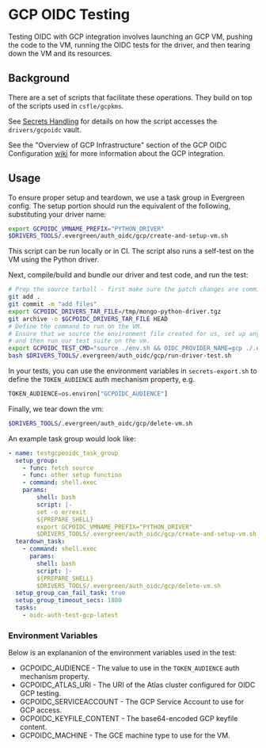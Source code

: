 # GCP OIDC Testing

Testing OIDC with GCP integration involves launching an GCP VM,
pushing the code to the VM, running the OIDC tests for the driver,
and then tearing down the VM and its resources.

## Background

There are a set of scripts that facilitate these operations.
They build on top of the scripts used in `csfle/gcpkms`.

See [Secrets Handling](../secrets_handling/README.md) for details on how the script accesses the `drivers/gcpoidc` vault.

See the "Overview of GCP Infrastructure" section of the GCP OIDC Configuration [wiki](https://wiki.corp.mongodb.com/display/KERNEL/external_auth_oidc_gcp+Evergreen+Test+Suite) for more information about the GCP integration.

## Usage

To ensure proper setup and teardown, we use a task group in Evergreen config.  The setup portion
should run the equivalent of the following, substituting your driver name:

```bash
export GCPOIDC_VMNAME_PREFIX="PYTHON_DRIVER"
$DRIVERS_TOOLS/.evergreen/auth_oidc/gcp/create-and-setup-vm.sh
```

This script can be run locally or in CI.  The script also runs a self-test on the VM using the Python driver.

Next, compile/build and bundle our driver and test code, and run the test:

```bash
# Prep the source tarball - first make sure the patch changes are committed before using `git archive`.
git add .
git commit -m "add files"
export GCPOIDC_DRIVERS_TAR_FILE=/tmp/mongo-python-driver.tgz
git archive -o $GCPOIDC_DRIVERS_TAR_FILE HEAD
# Define the command to run on the VM.
# Ensure that we source the environment file created for us, set up any other variables we need,
# and then run our test suite on the vm.
export GCPOIDC_TEST_CMD="source ./env.sh && OIDC_PROVIDER_NAME=gcp ./.evergreen/run-mongodb-oidc-test.sh"
bash $DRIVERS_TOOLS/.evergreen/auth_oidc/gcp/run-driver-test.sh
```

In your tests, you can use the environment variables in `secrets-export.sh` to define the `TOKEN_AUDIENCE`
auth mechanism property, e.g.

```python
TOKEN_AUDIENCE=os.environ["GCPOIDC_AUDIENCE"]
```

Finally, we tear down the vm:

```bash
$DRIVERS_TOOLS/.evergreen/auth_oidc/gcp/delete-vm.sh
```

An example task group would look like:

```yaml
- name: testgcpeoidc_task_group
  setup_group:
    - func: fetch source
    - func: other setup function
    - command: shell.exec
    params:
        shell: bash
        script: |-
        set -o errexit
        ${PREPARE_SHELL}
        export GCPOIDC_VMNAME_PREFIX="PYTHON_DRIVER"
        $DRIVERS_TOOLS/.evergreen/auth_oidc/gcp/create-and-setup-vm.sh
  teardown_task:
    - command: shell.exec
      params:
        shell: bash
        script: |-
        ${PREPARE_SHELL}
        $DRIVERS_TOOLS/.evergreen/auth_oidc/gcp/delete-vm.sh
  setup_group_can_fail_task: true
  setup_group_timeout_secs: 1800
  tasks:
    - oidc-auth-test-gcp-latest
```

### Environment Variables

Below is an explananion of the environment variables used in the test:

- GCPOIDC_AUDIENCE - The value to use in the `TOKEN_AUDIENCE` auth mechanism property.
- GCPOIDC_ATLAS_URI - The URI of the Atlas cluster configured for OIDC GCP testing.
- GCPOIDC_SERVICEACCOUNT - The GCP Service Account to use for GCP access.
- GCPOIDC_KEYFILE_CONTENT - The base64-encoded GCP keyfile content.
- GCPOIDC_MACHINE - The GCE machine type to use for the VM.
